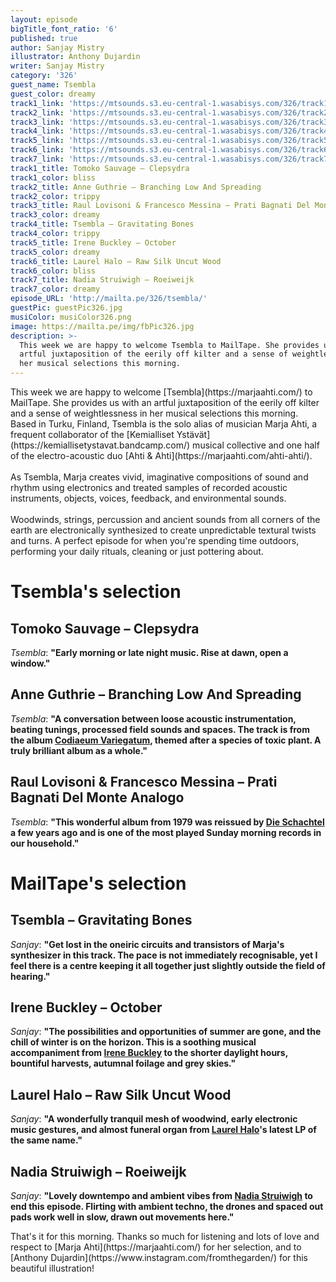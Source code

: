 ```yaml
---
layout: episode
bigTitle_font_ratio: '6'
published: true
author: Sanjay Mistry
illustrator: Anthony Dujardin
writer: Sanjay Mistry
category: '326'
guest_name: Tsembla
guest_color: dreamy
track1_link: 'https://mtsounds.s3.eu-central-1.wasabisys.com/326/track1.mp3'
track2_link: 'https://mtsounds.s3.eu-central-1.wasabisys.com/326/track2.mp3'
track3_link: 'https://mtsounds.s3.eu-central-1.wasabisys.com/326/track3.mp3'
track4_link: 'https://mtsounds.s3.eu-central-1.wasabisys.com/326/track4.mp3'
track5_link: 'https://mtsounds.s3.eu-central-1.wasabisys.com/326/track5.mp3'
track6_link: 'https://mtsounds.s3.eu-central-1.wasabisys.com/326/track6.mp3'
track7_link: 'https://mtsounds.s3.eu-central-1.wasabisys.com/326/track7.mp3'
track1_title: Tomoko Sauvage – Clepsydra
track1_color: bliss
track2_title: Anne Guthrie – Branching Low And Spreading
track2_color: trippy
track3_title: Raul Lovisoni & Francesco Messina – Prati Bagnati Del Monte Analogo
track3_color: dreamy
track4_title: Tsembla – Gravitating Bones
track4_color: trippy
track5_title: Irene Buckley – October
track5_color: dreamy
track6_title: Laurel Halo – Raw Silk Uncut Wood
track6_color: bliss
track7_title: Nadia Struiwigh – Roeiweijk
track7_color: dreamy
episode_URL: 'http://mailta.pe/326/tsembla/'
guestPic: guestPic326.jpg
musiColor: musiColor326.png
image: https://mailta.pe/img/fbPic326.jpg
description: >-
  This week we are happy to welcome Tsembla to MailTape. She provides us with an
  artful juxtaposition of the eerily off kilter and a sense of weightlessness in
  her musical selections this morning.
---
```

<p id="introduction">This week we are happy to welcome [Tsembla](https://marjaahti.com/) to MailTape. She provides us with an artful juxtaposition of the eerily off kilter and a sense of weightlessness in her musical selections this morning. Based in Turku, Finland, Tsembla is the solo alias of musician Marja Ahti, a frequent collaborator of the [Kemialliset Ystävät](https://kemiallisetystavat.bandcamp.com/) musical collective and one half of the electro-acoustic duo [Ahti & Ahti](https://marjaahti.com/ahti-ahti/).
<br><br>
As Tsembla, Marja creates vivid, imaginative compositions of sound and rhythm using electronics and treated samples of recorded acoustic instruments, objects, voices, feedback, and environmental sounds.
<br><br>
Woodwinds, strings, percussion and ancient sounds from all corners of the earth are electronically synthesized to create unpredictable textural twists and turns. A perfect episode for when you're spending time outdoors, performing your daily rituals, cleaning or just pottering about.</p>


# Tsembla's selection

## Tomoko Sauvage – Clepsydra
_Tsembla_: **"**Early morning or late night music. Rise at dawn, open a window.**"**

## Anne Guthrie – Branching Low And Spreading
_Tsembla_: **"**A conversation between loose acoustic instrumentation, beating tunings, processed field sounds and spaces. The track is from the album [Codiaeum Variegatum](http://studentsofdecay.com/post/59038637275/anne-guthrie-codiaeum-variegatum), themed after a species of toxic plant. A truly brilliant album as a whole.**"**

## Raul Lovisoni & Francesco Messina – Prati Bagnati Del Monte Analogo
_Tsembla_: **"**This wonderful album from 1979 was reissued by [Die Schachtel](http://www.dieschachtel.com/) a few years ago and is one of the most played Sunday morning records in our household.**"**


# MailTape's selection

## Tsembla – Gravitating Bones
_Sanjay_: **"**Get lost in the oneiric circuits and transistors of Marja's synthesizer in this track. The pace is not immediately recognisable, yet I feel there is a centre keeping it all together just slightly outside the field of hearing.**"**

## Irene Buckley – October
_Sanjay_: **"**The possibilities and opportunities of summer are gone, and the chill of winter is on the horizon. This is a soothing musical accompaniment from [Irene Buckley](http://www.irenebuckley.com/) to the shorter daylight hours, bountiful harvests, autumnal foilage and grey skies.**"**

## Laurel Halo – Raw Silk Uncut Wood
_Sanjay_: **"**A wonderfully tranquil mesh of woodwind, early electronic music gestures, and almost funeral organ from [Laurel Halo](http://www.laurelhalo.com/)'s latest LP of the same name.**"**

## Nadia Struiwigh – Roeiweijk
_Sanjay_: **"**Lovely downtempo and ambient vibes from [Nadia Struiwigh](https://www.nadiastruiwigh.com/) to end this episode. Flirting with ambient techno, the drones and spaced out pads work well in slow, drawn out movements here.**"**


<p id="outroduction">That's it for this morning. Thanks so much for listening and lots of love and respect to [Marja Ahti](https://marjaahti.com/) for her selection, and to [Anthony Dujardin](https://www.instagram.com/fromthegarden/) for this beautiful illustration!</p>
